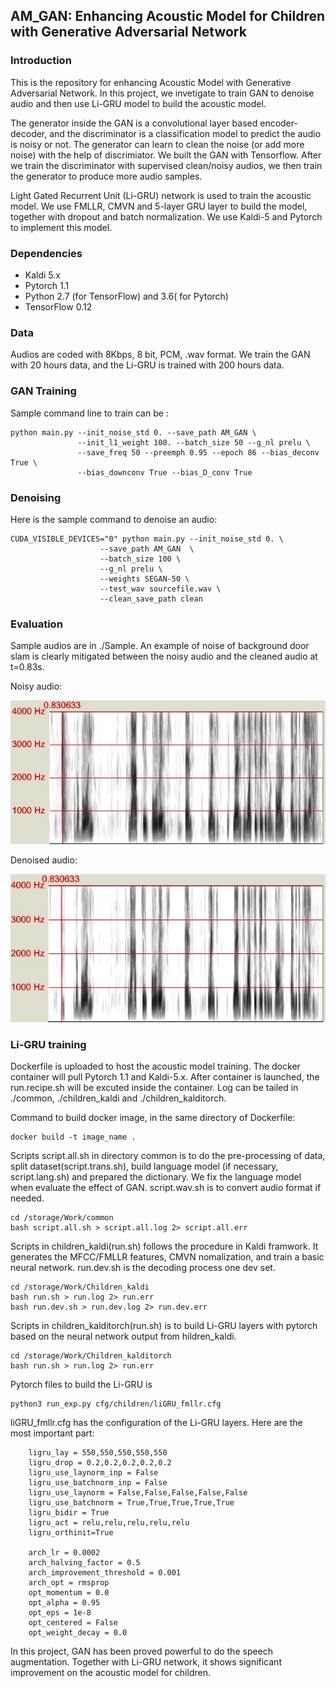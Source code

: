 ## AM_GAN: Enhancing Acoustic Model for Children with Generative Adversarial Network

### Introduction

This is the repository for enhancing Acoustic Model with Generative Adversarial Network. In this project, we invetigate to train GAN to denoise audio and then use Li-GRU model to build the acoustic model.

The generator inside the GAN is a convolutional layer based encoder-decoder, and the discriminator is a classification model to predict the audio is noisy or not.  The generator can learn to clean the noise (or add more noise) with the help of discrimiator. We built the GAN with Tensorflow. After we train the discriminator with supervised clean/noisy audios, we then train the generator to produce more audio samples.

Light Gated Recurrent Unit (Li-GRU) network is used to train the acoustic model. We use FMLLR, CMVN and 5-layer GRU layer to build the model, together with dropout and batch normalization. We use Kaldi-5 and Pytorch to implement this model. 



### Dependencies
* Kaldi 5.x
* Pytorch 1.1
* Python 2.7 (for TensorFlow) and 3.6( for Pytorch)
* TensorFlow 0.12


### Data

Audios are coded with 8Kbps, 8 bit, PCM, .wav format. We train the GAN with 20 hours data, and the Li-GRU is trained with 200 hours data.


### GAN Training

Sample command line to train can be :

```
python main.py --init_noise_std 0. --save_path AM_GAN \
               --init_l1_weight 100. --batch_size 50 --g_nl prelu \
               --save_freq 50 --preemph 0.95 --epoch 86 --bias_deconv True \
               --bias_downconv True --bias_D_conv True
```

### Denoising

Here is the sample command to denoise an audio:

```
CUDA_VISIBLE_DEVICES="0" python main.py --init_noise_std 0. \
					--save_path AM_GAN  \
					--batch_size 100 \
					--g_nl prelu \
					--weights SEGAN-50 \
					--test_wav sourcefile.wav \
					--clean_save_path clean
```

### Evaluation

Sample audios are in ./Sample. An example of noise of background door slam is clearly mitigated between the noisy audio and the cleaned audio at t=0.83s. 

Noisy audio:

![Noise](Sample/sample1_doorSlam.jpg)


Denoised audio:

![Denoised](Sample/sample1_doorSlam.denoised.jpg)

### Li-GRU training

Dockerfile is uploaded to host the acoustic model training. The docker container will pull Pytorch 1.1 and Kaldi-5.x. After container is launched, the run.recipe.sh will be excuted inside the container. Log can be tailed in ./common, ./children_kaldi and ./children_kalditorch. 

Command to build docker image, in the same directory of Dockerfile:

```
docker build -t image_name .
```

Scripts script.all.sh in directory common is to do the pre-processing of data, split dataset(script.trans.sh), build language model (if necessary, script.lang.sh) and prepared the dictionary. We fix the language model when evaluate the effect of GAN. script.wav.sh is to convert audio format if needed.


```
cd /storage/Work/common
bash script.all.sh > script.all.log 2> script.all.err
```


Scripts in children_kaldi(run.sh) follows the procedure in Kaldi framwork. It generates the MFCC/FMLLR features, CMVN nomalization, and train a basic neural network. run.dev.sh is the decoding process one dev set.

```
cd /storage/Work/Children_kaldi
bash run.sh > run.log 2> run.err
bash run.dev.sh > run.dev.log 2> run.dev.err
```

Scripts in children_kalditorch(run.sh) is to build Li-GRU layers with pytorch based on the neural network output from hildren_kaldi. 

```
cd /storage/Work/Children_kalditorch
bash run.sh > run.log 2> run.err
```

Pytorch files to build the Li-GRU is 
```
python3 run_exp.py cfg/children/liGRU_fmllr.cfg
```

liGRU_fmllr.cfg has the configuration of the Li-GRU layers. Here are the most important part:

```
	ligru_lay = 550,550,550,550,550
	ligru_drop = 0.2,0.2,0.2,0.2,0.2
	ligru_use_laynorm_inp = False
	ligru_use_batchnorm_inp = False
	ligru_use_laynorm = False,False,False,False,False
	ligru_use_batchnorm = True,True,True,True,True
	ligru_bidir = True
	ligru_act = relu,relu,relu,relu,relu
	ligru_orthinit=True

	arch_lr = 0.0002
	arch_halving_factor = 0.5
	arch_improvement_threshold = 0.001
	arch_opt = rmsprop
	opt_momentum = 0.0
	opt_alpha = 0.95
	opt_eps = 1e-8
	opt_centered = False
	opt_weight_decay = 0.0
```

In this project, GAN has been proved powerful to do the speech augmentation. Together with Li-GRU network, it shows significant improvement on the acoustic model for children. 
